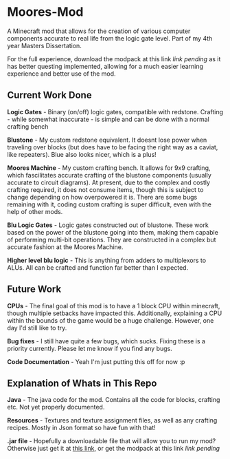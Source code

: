 # Moores-Mod
A Minecraft mod that allows for the creation of various computer components accurate to real life from the logic gate level. Part of my 4th year Masters Dissertation.

For the full experience, download the modpack at this link *link pending* as it has better questing implemented, allowing for a much easier learning experience and better use of the mod.

## Current Work Done

**Logic Gates** - Binary (on/off) logic gates, compatible with redstone. Crafting - while somewhat inaccurate - is simple and can be done with a normal crafting bench

**Blustone** - My custom redstone equivalent. It doesnt lose power when traveling over blocks (but does have to be facing the right way as a caviat, like repeaters). Blue also looks nicer, which is a plus!

**Moores Machine** - My custom crafting bench. It allows for 9x9 crafting, which fascilitates accurate crafting of the blustone components (usually accurate to circuit diagrams). At present, due to the complex and costly crafting required, it does not consume items, though this is subject to change depending on how overpowered it is. There are some bugs remaining with it, coding custom crafting is super difficult, even with the help of other mods.

**Blu Logic Gates** - Logic gates constructed out of blustone. These work based on the power of the blustone going into them, making them capable of performing multi-bit operations. They are constructed in a complex but accurate fashion at the Moores Machine.

**Higher level blu logic** - This is anything from adders to multiplexors to ALUs. All can be crafted and function far better than I expected.

## Future Work

**CPUs** - The final goal of this mod is to have a 1 block CPU within minecraft, though multiple setbacks have impacted this. Additionally, explaining a CPU within the bounds of the game would be a huge challenge. However, one day I'd still like to try.

**Bug fixes** - I still have quite a few bugs, which sucks. Fixing these is a priority currently. Please let me know if you find any bugs.

**Code Documentation** - Yeah I'm just putting this off for now :p

## Explanation of Whats in This Repo

**Java** - The java code for the mod. Contains all the code for blocks, crafting etc. Not yet properly documented.

**Resources** - Textures and texture assignment files, as well as any crafting recipes. Mostly in Json format so have fun with that!

**.jar file** - Hopefully a downloadable file that will allow you to run my mod? Otherwise just get it at [this link](https://www.curseforge.com/minecraft/mc-mods/mooresmod), or get the modpack at this link *link pending*
